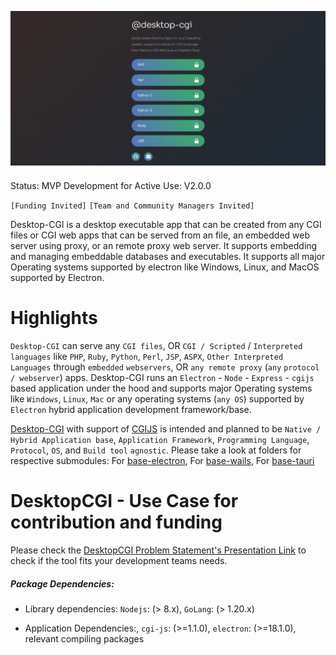 ![Desktop CGI](https://github.com/desktop-cgi/desktop-cgi/blob/main/dev_support/assets/desktop-cgi.jpeg)

Status: MVP Development for Active Use: V2.0.0

`[Funding Invited]` `[Team and Community Managers Invited]`

Desktop-CGI is a desktop executable app that can be created from any CGI files or CGI web apps that can be served from an file, an embedded web server using proxy, or an remote proxy web server. It supports embedding and managing embeddable databases and executables. It supports all major Operating systems supported by electron like Windows, Linux, and MacOS supported by Electron.


# Highlights


`Desktop-CGI` can serve any `CGI files`, OR `CGI / Scripted` / `Interpreted languages` like `PHP`, `Ruby`, `Python`, `Perl`, `JSP`, `ASPX`, `Other Interpreted Languages` through `embedded` `webservers`, OR `any remote proxy` (`any` `protocol / webserver`) apps. Desktop-CGI runs an `Electron` - `Node` - `Express` - `cgijs` based application under the hood and supports major Operating systems like `Windows`, `Linux`, `Mac` or any operating systems (`any OS`) supported by `Electron` hybrid application development framework/base.

[Desktop-CGI](https://github.com/desktop-cgi/desktop-cgi) with support of [CGIJS](https://github.com/cgi-js/cgi-js) is intended and planned to be `Native / Hybrid Application base`, `Application Framework`, `Programming Language`, `Protocol`, `OS`, and `Build tool` `agnostic`. Please take a look at folders for respective submodules: For [base-electron](https://github.com/desktop-cgi/base-electron), For [base-wails](https://github.com/desktop-cgi/base-wails), For [base-tauri](https://github.com/desktop-cgi/base-tauri)

# DesktopCGI - Use Case for contribution and funding

Please check the [DesktopCGI Problem Statement's Presentation Link](https://www.slideshare.net/Ganesh745959/desktopcgi-252630937) to check if the tool fits your development teams needs.

##### Package Dependencies:

* Library dependencies: `Nodejs`: (> 8.x), `GoLang`: (> 1.20.x)

* Application Dependencies:, `cgi-js`: (>=1.1.0), `electron`: (>=18.1.0), relevant compiling packages
